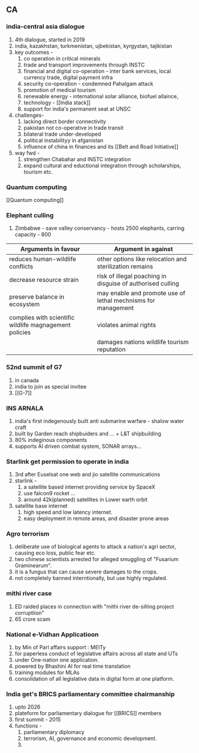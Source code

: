 ## CA
### india-central asia dialogue
1. 4th dialogue, started in 2019
2. india, kazakhstan, turkmenistan, ujbekistan, kyrgystan, tajikistan
3. key outcomes - 
	1. co operation in critical minerals
	2. trade and transport improvements through INSTC
	3. financial and digital co-operation - inter bank services, local currency trade, digital payment infra
	4. security co-operation - condemned Pahalgam attack
	5. promotion of medical tourism
	6. renewable energy - international solar alliance, biofuel allaince,
	7. technology - [[India stack]] 
	8. support for india's permanent seat at UNSC
4. challenges- 
	1. lacking direct border connectivity
	2. pakistan not co-operative in trade transit
	3. bilateral trade under-developed
	4. political instabilityy in afganistan
	5. influence of china in finances and its [[Belt and Road Initiative]]
5. way fwd - 
	1. strengthen Chabahar and INSTC integration
	2. expand cultural and eductional integration through scholarships, tourism etc.
### Quantum computing
[[Quantum computing]]

### Elephant culling
1. Zimbabwe - save valley conservancy - hosts 2500 elephants, carring capacity - 800

| Arguments in favour                                    | Argument in against                                           |
| ------------------------------------------------------ | ------------------------------------------------------------- |
| reduces human-wildlife conflicts                       | other options like relocation and sterilization remains       |
| decrease resource strain                               | risk of illegal poaching in disguise of authorised culling    |
| preserve balance in ecosystem                          | may enable and promote use of lethal mechnisms for management |
| complies with scientific wildlife magnagement policies | violates animal rights                                        |
|                                                        | damages nations wildlife tourism reputation                   |

### 52nd summit of G7
1. in canada
2. india to join as special invitee
3. [[G-7]]

### INS ARNALA
1. india's first indegenously built anti submarine warfare - shalow water craft
2. built by Garden reach shipbuiders and ... + L&T shipbuilding
3. 80% indeginous components
4. supports AI driven combat system, SONAR arrays...

### Starlink get permission to operate in india
1. 3rd after Euselsat one web and jio satellite communications
2. starlink - 
	1. a satellite based internet providing service by SpaceX
	2. use falcon9 rocket ...
	3. around 42k(planned) satellites in Lower earth orbit
3. satellite base internet
	1. high speed and low latency internet.
	2. easy deployment in remote areas, and disaster prone areas
### Agro terrorism
1. deliberate use of biological agents to attack a nation's agri sector, causing eco loss, public fear etc.
2. two chinese scientists arrested for alleged smuggling of "Fusarium Graminearum".
3. it is a fungus that can cause severe damages to the crops.
4. not completely banned interntionally, but use highly regulated.

### mithi river case
1. ED raided places in connection with "mithi river de-silting project corruptiion"
2. 65 crore scam
### National e-Vidhan Applicatioon
1. by Min of Parl affairs support : MEITy
2. for paperless conduct of legislative affairs across all state and UTs
3. under One-nation  one application.
4. powered by Bhashini AI for real time translation 
5. training modules for MLAs
6. consolidation of all legislative data in digital form at one platform.

### India get's BRICS parliamentary committee chairmanship
1. upto 2026
2. plateform for parliamentary dialogue for [[BRICS]] members
3. first summit - 2015
4. functions - 
	1. parliamentary diplomacy
	2. terrorism, AI, governance and economic development.
	3. 